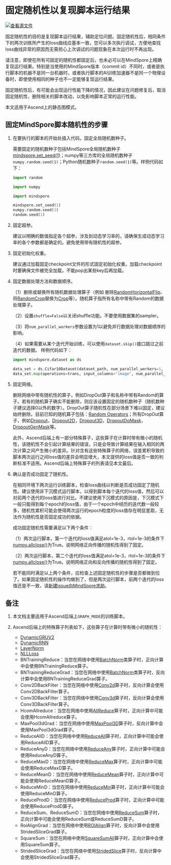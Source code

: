 # 固定随机性以复现脚本运行结果

[![查看源文件](https://mindspore-website.obs.cn-north-4.myhuaweicloud.com/website-images/r1.7/resource/_static/logo_source.png)](https://gitee.com/mindspore/docs/blob/r1.7/tutorials/experts/source_zh_cn/debug/fixing_randomness.md)

固定随机性的目的是复现脚本运行结果，辅助定位问题。固定随机性后，相同条件下的两次训练所产生的loss曲线应基本一致，您可以多次执行调试，方便地查找loss曲线异常的原因而无需担心上次调试的问题现象在本次运行时不再出现。

请注意，即使在所有可固定的随机性都固定后，也未必可以在MindSpore上精确复现运行结果。特别是当使用的MindSpore版本（commit id）不同时，或者是执行脚本的机器不是同一台机器时，或者执行脚本的AI训练加速器不是同一个物理设备时，即使使用相同的种子也不一定能够复现运行结果。

固定随机性后，有可能会出现运行性能下降的情况，因此建议在问题修复后，取消固定随机性，删除相关的脚本改动，以免影响脚本正常的运行性能。

本文适用于Ascend上的静态图模式。

## 固定MindSpore脚本随机性的步骤

1. 在要执行的脚本的开始处插入代码，固定全局随机数种子。

   需要固定的随机数种子包括MindSpore全局随机数种子[mindspore.set_seed(1)](https://www.mindspore.cn/docs/zh-CN/r1.7/api_python/mindspore/mindspore.set_seed.html#mindspore.set_seed)；numpy等三方库的全局随机数种子`numpy.random.seed(1)`；Python随机数种子`random.seed(1)`等。样例代码如下：

    ```python
    import random

    import numpy

    import mindspore

    mindspore.set_seed(1)
    numpy.random.seed(1)
    random.seed(1)
    ```

2. 固定超参。

   建议以明确的数值指定各个超参，涉及到动态学习率的，请确保生成动态学习率的各个参数都是确定的。避免使用带有随机性的超参。

3. 固定初始化权重。

   建议通过加载固定checkpoint文件的形式固定初始化权重。加载checkpoint时要确保文件被完全加载，不能pop出某些key后再加载。

4. 固定数据处理方法和数据顺序。

   （1）删除或替换所有随机数据处理算子（例如 删除[RandomHorizontalFlip](https://mindspore.cn/docs/zh-CN/r1.7/api_python/dataset_vision/mindspore.dataset.vision.c_transforms.RandomHorizontalFlip.html#mindspore.dataset.vision.c_transforms.RandomHorizontalFlip)、将[RandomCrop](https://mindspore.cn/docs/zh-CN/r1.7/api_python/dataset_vision/mindspore.dataset.vision.c_transforms.RandomCrop.html#mindspore.dataset.vision.c_transforms.RandomCrop)替换为[Crop](https://mindspore.cn/docs/zh-CN/r1.7/api_python/dataset_vision/mindspore.dataset.vision.c_transforms.Crop.html#mindspore.dataset.vision.c_transforms.Crop)等）。随机算子指所有名称中带有Random的数据处理算子。

   （2）设置`shuffle=False`以关闭shuffle功能。不要使用数据集的sampler。

   （3）将`num_parallel_workers`参数设置为1以避免并行数据处理对数据顺序的影响。

   （4）如果需要从某个迭代开始训练，可以使用`dataset.skip()`接口跳过之前迭代的数据。
   样例代码如下：

    ```python
    import mindspore.dataset as ds

    data_set = ds.Cifar10Dataset(dataset_path, num_parallel_workers=1, shuffle=False)
    data_set.map(operations=trans, input_columns="image", num_parallel_workers=1)
    ```

5. 固定网络。

   删除网络中带有随机性的算子，例如DropOut算子和名称中带有Random的算子。若有的随机算子确实不能删除，则应该设置固定的随机数种子（随机数种子建议选择0以外的数字）。DropOut算子随机性在部分场景下难以固定，建议始终删除。目前已知的随机算子包括：[Random Operators](https://www.mindspore.cn/docs/zh-CN/r1.7/api_python/mindspore.ops.html#随机生成算子)；所有DropOut算子，例如[Dropout](https://www.mindspore.cn/docs/zh-CN/r1.7/api_python/ops/mindspore.ops.Dropout.html#mindspore.ops.Dropout)，[Dropout2D](https://www.mindspore.cn/docs/zh-CN/r1.7/api_python/ops/mindspore.ops.Dropout2D.html#mindspore.ops.Dropout2D)，[Dropout3D](https://www.mindspore.cn/docs/zh-CN/r1.7/api_python/ops/mindspore.ops.Dropout3D.html#mindspore.ops.Dropout3D)，[DropoutDoMask](https://www.mindspore.cn/docs/zh-CN/r1.7/api_python/ops/mindspore.ops.DropoutDoMask.html#mindspore.ops.DropoutDoMask)，[DropoutGenMask](https://www.mindspore.cn/docs/zh-CN/r1.7/api_python/ops/mindspore.ops.DropoutGenMask.html#mindspore.ops.DropoutGenMask)等。

   此外，Ascend后端上有一部分特殊算子，这些算子在计算时带有微小的随机性，该随机性不会引起计算结果的错误，只是会导致计算结果在输入相同的两次计算之间产生微小的差异。针对含有这些特殊算子的网络，误差累积导致的脚本两次运行之间loss值的差异会明显增大，本文提供的loss值是否一致的判断标准不适用。Ascend后端上特殊算子的列表请见本文最后。

6. 确认是否成功固定了随机性。

   在相同环境下两次运行训练脚本，检查loss曲线以判断是否成功固定了随机性。建议使用非下沉模式运行脚本，以得到脚本每个迭代的loss值，然后可以对前两个迭代的loss值进行对比。不建议使用下沉模式的原因是，下沉模式下一般只能得到每个epoch的loss值，由于一个epoch中经历的迭代数一般较多，随机性累积可能会使得两次运行的epoch粒度的loss值存在明显差距，无法作为随机性是否固定成功的依据。

   成功固定随机性需要满足以下两个条件：

   （1）两次运行脚本，第一个迭代的loss值满足atol=1e-3，rtol=1e-3的条件下[numpy.allclose()](https://numpy.org/doc/stable/reference/generated/numpy.allclose.html)为True。说明网络正向传播的随机性得到了固定。

   （2）两次运行脚本，第二个迭代的loss值满足atol=1e-3，rtol=1e-3的条件下[numpy.allclose()](https://numpy.org/doc/stable/reference/generated/numpy.allclose.html)为True。说明网络正向和反向传播的随机性得到了固定。

   若不能同时满足以上两个条件，应检查上述固定随机性的步骤是否都做到位了。如果固定随机性的操作均做到了，但是两次运行脚本，前两个迭代的loss值还是不一致，请[新建issue向MindSpore求助](https://gitee.com/mindspore/mindspore/issues/new)。

## 备注

1. 本文档主要适用于Ascend后端上`GRAPH_MODE`的训练脚本。
2. Ascend后端上的特殊算子列表如下，这些算子在计算时带有微小的随机性：

    - [DynamicGRUV2](https://www.mindspore.cn/docs/zh-CN/r1.7/api_python/ops/mindspore.ops.DynamicGRUV2.html#mindspore.ops.DynamicGRUV2)
    - [DynamicRNN](https://www.mindspore.cn/docs/zh-CN/r1.7/api_python/ops/mindspore.ops.DynamicRNN.html#mindspore.ops.DynamicRNN)
    - [LayerNorm](https://www.mindspore.cn/docs/zh-CN/r1.7/api_python/ops/mindspore.ops.LayerNorm.html#mindspore.ops.LayerNorm)
    - [NLLLoss](https://www.mindspore.cn/docs/zh-CN/r1.7/api_python/ops/mindspore.ops.NLLLoss.html#mindspore.ops.NLLLoss)
    - BNTrainingReduce：当您在网络中使用[BatchNorm](https://www.mindspore.cn/docs/zh-CN/r1.7/api_python/ops/mindspore.ops.BatchNorm.html#mindspore.ops.BatchNorm)类算子时，正向计算中会使用BNTrainingReduce算子。
    - BNTrainingReduceGrad：当您在网络中使用[BatchNorm](https://www.mindspore.cn/docs/zh-CN/r1.7/api_python/ops/mindspore.ops.BatchNorm.html#mindspore.ops.BatchNorm)类算子时，反向计算中会使用BNTrainingReduceGrad算子。
    - Conv2DBackFilter：当您在网络中使用[Conv2d](https://www.mindspore.cn/docs/zh-CN/r1.7/api_python/ops/mindspore.ops.Conv2D.html#mindspore.ops.Conv2D)算子时，反向计算会使用Conv2DBackFilter算子。
    - Conv3DBackFilter：当您在网络中使用[Conv3d](https://www.mindspore.cn/docs/zh-CN/r1.7/api_python/ops/mindspore.ops.Conv3D.html#mindspore.ops.Conv3D)算子时，反向计算会使用Conv3DBackFilter算子。
    - HcomAllreduce：当您在网络中使用[AllReduce](https://www.mindspore.cn/docs/zh-CN/r1.7/api_python/ops/mindspore.ops.AllReduce.html#mindspore.ops.AllReduce)算子时，正向计算中可能会使用HcomAllreduce算子。
    - MaxPool3dGrad：当您在网络中使用[MaxPool3D](https://www.mindspore.cn/docs/zh-CN/r1.7/api_python/ops/mindspore.ops.MaxPool3D.html#mindspore.ops.MaxPool3D)算子时，反向计算中会使用MaxPool3dGrad算子。
    - ReduceAllD：当您在网络中使用[ReduceAll](https://www.mindspore.cn/docs/zh-CN/r1.7/api_python/ops/mindspore.ops.ReduceAll.html#mindspore.ops.ReduceAll)算子时，正向计算中可能会使用ReduceAllD算子。
    - ReduceAnyD：当您在网络中使用[ReduceAny](https://www.mindspore.cn/docs/zh-CN/r1.7/api_python/ops/mindspore.ops.ReduceAny.html#mindspore.ops.ReduceAny)算子时，正向计算中可能会使用ReduceAnyD算子。
    - ReduceMaxD：当您在网络中使用[ReduceMax](https://www.mindspore.cn/docs/zh-CN/r1.7/api_python/ops/mindspore.ops.ReduceMax.html#mindspore.ops.ReduceMax)算子时，正向计算中可能会使用ReduceMaxD算子。
    - ReduceMeanD：当您在网络中使用[ReduceMean](https://www.mindspore.cn/docs/zh-CN/r1.7/api_python/ops/mindspore.ops.ReduceMean.html#mindspore.ops.ReduceMean)算子时，正向计算中可能会使用ReduceMeanD算子。
    - ReduceMinD：当您在网络中使用[ReduceMin](https://www.mindspore.cn/docs/zh-CN/r1.7/api_python/ops/mindspore.ops.ReduceMin.html#mindspore.ops.ReduceMin)算子时，正向计算中可能会使用ReduceMinD算子。
    - ReduceProdD：当您在网络中使用[ReduceProd](https://www.mindspore.cn/docs/zh-CN/r1.7/api_python/ops/mindspore.ops.ReduceProd.html#mindspore.ops.ReduceProd)算子时，正向计算中可能会使用ReduceProdD算子。
    - ReduceSum、ReduceSumD：当您在网络中使用[ReduceSum](https://www.mindspore.cn/docs/zh-CN/r1.7/api_python/ops/mindspore.ops.ReduceSum.html#mindspore.ops.ReduceSum)算子时，正向计算中可能会使用ReduceSum或ReduceSumD算子。
    - RoiAlignGrad：当您在网络中使用[ROIAlign](https://www.mindspore.cn/docs/zh-CN/r1.7/api_python/ops/mindspore.ops.ROIAlign.html#mindspore.ops.ROIAlign)算子时，反向计算中会使用StridedSliceGrad算子。
    - SquareSum：当您在网络中使用[SquareSumAll](https://www.mindspore.cn/docs/zh-CN/r1.7/api_python/ops/mindspore.ops.SquareSumAll.html#mindspore.ops.SquareSumAll)算子时，正向计算中会使用SquareSum算子。
    - StridedSliceGrad：当您在网络中使用[StridedSlice](https://www.mindspore.cn/docs/zh-CN/r1.7/api_python/ops/mindspore.ops.StridedSlice.html#mindspore.ops.StridedSlice)算子时，反向计算中会使用StridedSliceGrad算子。
